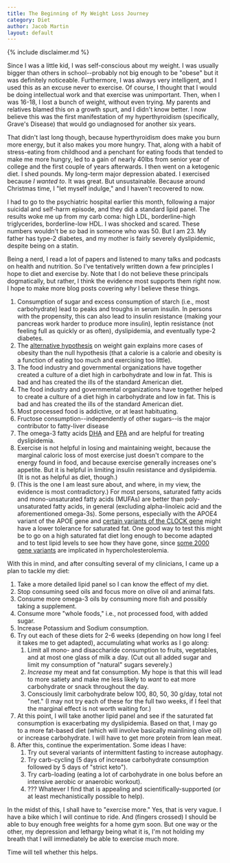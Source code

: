 ```yaml
---
title: The Beginning of My Weight Loss Journey
category: Diet
author: Jacob Martin
layout: default
---
```

{% include disclaimer.md %}

Since I was a little kid, I was self-conscious about my weight. I was usually bigger than others in school--probably not big enough to be "obese" but it was definitely noticeable. Furthermore, I was always very intelligent, and I used this as an excuse never to exercise. Of course, I thought that I would be doing intellectual work and that exercise was unimportant. Then, when I was 16-18, I lost a bunch of weight, without even trying. My parents and relatives blamed this on a growth spurt, and I didn't know better. I now believe this was the first manifestation of my hyperthyroidism (specifically, Grave's Disease) that would go undiagnosed for another six years.

That didn't last long though, because hyperthyroidism does make you burn more energy, but it also makes you more hungry. That, along with a habit of stress-eating from childhood and a penchant for eating foods that tended to make me more hungry, led to a gain of nearly 40lbs from senior year of college and the first couple of years afterwards. I then went on a ketogenic diet. I shed pounds. My long-term major depression abated. I exercised because *I wanted to*. It was great. But unsustainable. Because around Christmas time, I "let myself indulge," and I haven't recovered to now.

I had to go to the psychiatric hospital earlier this month, following a major suicidal and self-harm episode, and they did a standard lipid panel. The results woke me up from my carb coma: high LDL, borderline-high triglycerides, borderline-low HDL. I was shocked and scared. These numbers wouldn't be *so* bad in someone who was 50. But I am 23. My father has type-2 diabetes, and my mother is fairly severely dyslipidemic, despite being on a statin.

Being a nerd, I read a lot of papers and listened to many talks and podcasts on health and nutrition. So I've tentatively written down a few principles I hope to diet and exercise by. Note that I do not believe these principals dogmatically, but rather, I think the evidence most supports them right now. I hope to make more blog posts covering *why* I believe these things.
1. Consumption of sugar and excess consumption of starch (i.e., most carbohydrate) lead to peaks and troughs in serum insulin. In persons with the propensity, this can also lead to insulin resistance (making your pancreas work harder to produce more insulin), leptin resistance (not feeling full as quickly or as often), dyslipidemia, and eventually type-2 diabetes.
2. The [alternative hypothesis](https://peterattiamd.com/narrative-glossary/) on weight gain explains more cases of obesity than the null hypothesis (that a calorie is a calorie and obesity is a function of eating too much and exercising too little).
3. The food industry and governmental organizations have together created a culture of a diet high in carbohydrate and low in fat. This is bad and has created the ills of the standard American diet.
3. The food industry and governmental organizations have together helped to create a culture of a diet high in carbohydrate and low in fat. This is bad and has created the ills of the standard American diet.
4. Most processed food is addictive, or at least habituating.
5. Fructose consumption--independently of other sugars--is the major contributor to fatty-liver disease
6. The omega-3 fatty acids [DHA](https://en.wikipedia.org/wiki/Docosahexaenoic_acid) and [EPA](https://en.wikipedia.org/wiki/Eicosapentaenoic_acid) and are helpful for treating dyslipidemia.
6. Exercise is not helpful in losing and maintaining weight, because the marginal caloric loss of most exercise just doesn't compare to the energy found in food, and because exercise generally increases one's appetite. But it is helpful in limiting insulin resistance and dyslipidemia. (It is not as helpful as diet, though.)
7. (This is the one I am least sure about, and where, in my view, the evidence is most contradictory.) For most persons, saturated fatty acids and mono-unsaturated fatty acids (MUFAs) are better than poly-unsaturated fatty acids, in general (excluding alpha-linoleic acid and the aforementioned omega-3s). Some persons, especially with the APOE4 variant of the APOE gene and [certain variants of the CLOCK gene](https://www.ncbi.nlm.nih.gov/pmc/articles/PMC3897228/) might have a lower tolerance for saturated fat. One good way to test this might be to go on a high saturated fat diet long enough to become adapted and to test lipid levels to see how they have gone, since [some 2000 gene variants](https://en.wikipedia.org/wiki/Familial_hypercholesterolemia#Genetics) are implicated in hypercholesterolemia.

With this in mind, and after consulting several of my clinicians, I came up a plan to tackle my diet:
1. Take a more detailed lipid panel so I can know the effect of my diet.
2. Stop consuming seed oils and focus more on olive oil and animal fats.
3. Consume more omega-3 oils by consuming more fish and possibly taking a supplement.
4. Consume more "whole foods," i.e., not processed food, with added sugar.
4. Increase Potassium and Sodium consumption.
5. Try out each of these diets for 2-6 weeks (depending on how long I feel it takes me to get adapted), accumulating what works as I go along:
   1. Limit all mono- and disaccharide consumption to fruits, vegetables, and at most one glass of milk a day. (Cut out all added sugar and limit my consumption of "natural" sugars severely.)
   2. *Increase* my meat and fat consumption. My hope is that this will lead to more satiety and make me less likely to *want* to eat more carbohydrate or snack throughout the day.
   3. Consciously limit carbohydrate below 100, 80, 50, 30 g/day, total not "net." (I may not try each of these for the full two weeks, if I feel that the marginal effect is not worth waiting for.)
6. At this point, I will take another lipid panel and see if the saturated fat consumption is exacerbating my dyslipidemia. Based on that, I may go to a more fat-based diet (which will involve basically mainlining olive oil) or increase carbohydrate. I will have to get more protein from lean meat.
7. After this, continue the experimentation. Some ideas I have:
   1. Try out several variants of intermittent fasting to increase autophagy.
   2. Try carb-cycling (5 days of increase carbohydrate consumption followed by 5 days of "strict keto").
   3. Try carb-loading (eating a lot of carbohydrate in one bolus before an intensive aerobic or anaerobic workout).
   4. ??? Whatever I find that is appealing and scientifically-supported (or at least mechanistically possible to help).

In the midst of this, I shall have to "exercise more." Yes, that is very vague. I have a bike which I will continue to ride. And (fingers crossed) I should be able to buy enough free weights for a home gym soon. But one way or the other, my depression and lethargy being what it is, I'm not holding my breath that I will immediately be able to exercise much more.

Time will tell whether this helps.
